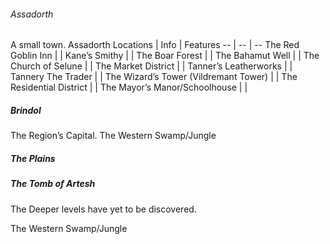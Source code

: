 ###### Assadorth
A small town.
Assadorth Locations | Info | Features
-- | -- | --
The Red Goblin Inn | |
Kane’s Smithy  | |
The Boar Forest  | |
The Bahamut Well  | |
The Church of Selune  | |
The Market District  | |
Tanner’s Leatherworks  | |
Tannery The Trader  | |
The Wizard’s Tower (Vildremant Tower)  | | 
The Residential District  | |
The Mayor’s Manor/Schoolhouse  | | 

##### Brindol
The Region’s Capital. The Western Swamp/Jungle

##### The Plains

##### The Tomb of Artesh
The Deeper levels have yet to be discovered.

The Western Swamp/Jungle


